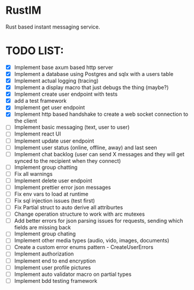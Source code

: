 # RustIM
Rust based instant messaging service.

# TODO LIST:
- [X] Implement base axum based http server
- [X] Implement a database using Postgres and sqlx with a users table
- [X] Implement actual logging (tracing)
- [X] Implement a display macro that just debugs the thing (maybe?)
- [X] Implement create user endpoint with tests
- [X] add a test framework
- [X] Implement get user endpoint
- [X] Implement http based handshake to create a web socket connection to the client
- [ ] Implement basic messaging (text, user to user)
- [ ] Implement react UI
- [ ] Implement update user endpoint
- [ ] Implement user status (online, offline, away) and last seen
- [ ] Implement chat backlog (user can send X messages and they will get synced to the recipient when they connect)
- [ ] Implement group chatting
- [ ] Fix all warnings
- [ ] Implement delete user endpoint
- [ ] Implement prettier error json messages
- [ ] Fix env vars to load at runtime
- [ ] Fix sql injection issues (test first)
- [ ] Fix Partial struct to auto derive all attriburtes
- [ ] Change operation structure to work with arc mutexes
- [ ] Add better errors for json parsing issues for requests, sending which fields are missing back
- [ ] Implement group chating
- [ ] Implement other media types (audio, vido, images, documents)
- [ ] Create a custom error enums pattern - CreateUserErrors
- [ ] Implement authorization
- [ ] Implement end to end encryption
- [ ] Implement user profile pictures
- [ ] Implement auto validator macro on partial types
- [ ] Implement bdd testing framework 
